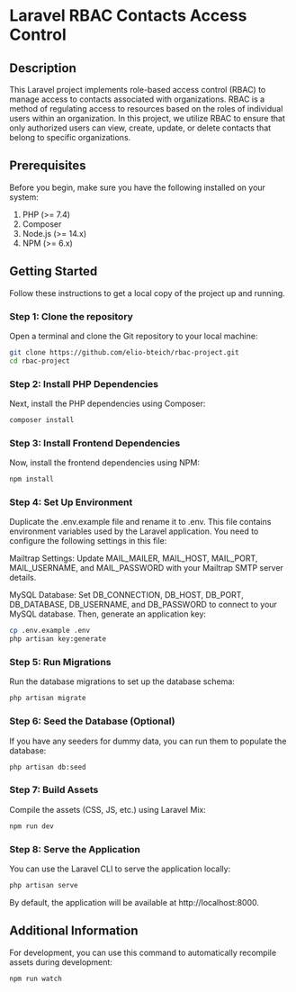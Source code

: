 # Laravel RBAC Contacts Access Control

## Description
This Laravel project implements role-based access control (RBAC) to manage access to contacts associated with organizations. RBAC is a method of regulating access to resources based on the roles of individual users within an organization. In this project, we utilize RBAC to ensure that only authorized users can view, create, update, or delete contacts that belong to specific organizations.

## Prerequisites

Before you begin, make sure you have the following installed on your system:

1. PHP (>= 7.4)
2. Composer
3. Node.js (>= 14.x)
4. NPM (>= 6.x)

## Getting Started

Follow these instructions to get a local copy of the project up and running.

### Step 1: Clone the repository

Open a terminal and clone the Git repository to your local machine:

```bash
git clone https://github.com/elio-bteich/rbac-project.git
cd rbac-project
```

### Step 2: Install PHP Dependencies

Next, install the PHP dependencies using Composer:

```bash
composer install
```

### Step 3: Install Frontend Dependencies

Now, install the frontend dependencies using NPM:

```bash
npm install
```

### Step 4: Set Up Environment

Duplicate the .env.example file and rename it to .env. This file contains environment variables used by the Laravel application. You need to configure the following settings in this file:

Mailtrap Settings: Update MAIL_MAILER, MAIL_HOST, MAIL_PORT, MAIL_USERNAME, and MAIL_PASSWORD with your Mailtrap SMTP server details.

MySQL Database: Set DB_CONNECTION, DB_HOST, DB_PORT, DB_DATABASE, DB_USERNAME, and DB_PASSWORD to connect to your MySQL database. Then, generate an application key:

```bash
cp .env.example .env
php artisan key:generate
```

### Step 5: Run Migrations

Run the database migrations to set up the database schema:

```bash
php artisan migrate
```

### Step 6: Seed the Database (Optional)

If you have any seeders for dummy data, you can run them to populate the database:

```bash
php artisan db:seed
```

### Step 7: Build Assets

Compile the assets (CSS, JS, etc.) using Laravel Mix:

```bash
npm run dev
```

### Step 8: Serve the Application

You can use the Laravel CLI to serve the application locally:

```bash
php artisan serve
```

By default, the application will be available at http://localhost:8000.

## Additional Information

For development, you can use this command to automatically recompile assets during development:

```bash
npm run watch
```